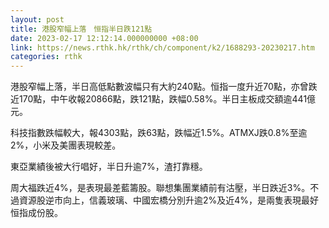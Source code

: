 ```yaml
---
layout: post
title: 港股窄幅上落　恒指半日跌121點
date: 2023-02-17 12:12:14.000000000 +08:00
link: https://news.rthk.hk/rthk/ch/component/k2/1688293-20230217.htm
categories: rthk
---
```


港股窄幅上落，半日高低點數波幅只有大約240點。恒指一度升近70點，亦曾跌近170點，中午收報20866點，跌121點，跌幅0.58%。半日主板成交額逾441億元。

科技指數跌幅較大，報4303點，跌63點，跌幅近1.5%。ATMXJ跌0.8%至逾2%，小米及美團表現較差。

東亞業績後被大行唱好，半日升逾7%，渣打靠穩。

周大福跌近4%，是表現最差藍籌股。聯想集團業績前有沽壓，半日跌近3%。不過資源股逆市向上，信義玻璃、中國宏橋分別升逾2%及近4%，是兩隻表現最好恒指成份股。
